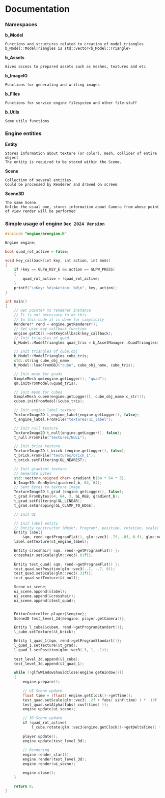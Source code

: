 # Documentation

### Namespaces

**b_Model**

	Functions and structures related to creation of model triangles
	b_Model::ModelTriangles is std::vector<b_Model::Triangle>

**b_Assets**

	Gives access to prepared assets such as meshes, textures and etc

**b_ImageIO**

	Functions for generating and writing images

**b_Files**

	Functions for service engine filesystem and other file-stuff

**b_Utils**

	Some utils functions

### Engine entities

**Entity**
	
	Stores information about texture (or color), mesh, collider of entire object
	The entity is required to be stored within the Scene.

**Scene**

	Collection of several entities.
	Could be processed by Renderer and drawed on screen

**Scene3D**

	The same Scene.
	Unlike the usual one, stores information about Camera from whose point of view render will be performed

### Simple usage of engine `Dec 2024 Version`

```c++
#include "engine/brengine.h"

Engine engine;

bool quad_rot_active = false;

void key_callback(int key, int action, int mods)
{
	if (key == GLFW_KEY_E && action == GLFW_PRESS)
	{
		quad_rot_active = !quad_rot_active;
	}
	printf("\nKey: %d\nAction: %d\n", key, action);
}

int main()
{
	// Get pointer to renderer instance
	// It is not necessary to do this
	// In this code it is done for simplicity
	Renderer* rend = engine.getRenderer();
	// Set user key callback function
	engine.getIO()->setKeyCallback(key_callback);
	// Init triangles of quad
	b_Model::ModelTriangles quad_tris = b_AssetManager::QuadTriangles(.5f);

	// Init triangles of cube.obj
	b_Model::ModelTriangles cube_tris;
	std::string cube_obj_name;
	b_Model::loadFromOBJ("cube", cube_obj_name, cube_tris);

	// Init mesh for quads
	SimpleMesh qm(engine.getLogger(), "quad");
	qm.initFromModel(&quad_tris);

	// Init mesh for cubes
	SimpleMesh cubem(engine.getLogger(), cube_obj_name.c_str());
	cubem.initFromModel(&cube_tris);

	// Init engine label texture
	TextureImage2D t_engine_label{engine.getLogger(), false};
	t_engine_label.FromFile("textures/ui_label");

	// Init null texture
	TextureImage2D t_null{engine.getLogger(), false};
	t_null.FromFile("textures/NULL");

	// Init brick texture
	TextureImage2D t_brick (engine.getLogger(), false);
	t_brick.FromFile("textures/brick_1");
	t_brick.setFiltering(GL_NEAREST);

	// Init gradient texture
	// Generate bytes
	std::vector<unsigned char> gradient_b(64 * 64 * 3);
	b_ImageIO::GenBytes(gradient_b, 64, 64);
	// Sent bytes to texture image
	TextureImage2D t_grad (engine.getLogger(), false);
	t_grad.FromBytes(64, 64, 3, GL_RGB, gradient_b);
	t_grad.setFiltering(GL_LINEAR);
	t_grad.setWrapping(GL_CLAMP_TO_EDGE);

	// Init UI

	// Init label entity
	// Entity constructor (Mesh*, Program*, position, rotation, scale)
	Entity label{ 
		&qm, rend->getProgramFlat(), glm::vec3(-.7f, .8f, 0.f), glm::vec3(0.f), glm::vec3(.5f) };
	label.setTexture(&t_engine_label);

	Entity crosshair{ &qm, rend->getProgramFlat() };
	crosshair.setScale(glm::vec3(.01f));
	
	Entity test_quad{ &qm, rend->getProgramFlat() };
	test_quad.setPosition(glm::vec3(-.7, -.7, 0));
	test_quad.setScale(glm::vec3(.33f));
	test_quad.setTexture(&t_null);

	Scene ui_scene;
	ui_scene.append(&label);
	ui_scene.append(&crosshair);
	ui_scene.append(&test_quad);


	EditorController player{&engine};
	Scene3D test_level_3d{&engine, player.getCamera()};

	Entity l_cube{&cubem, rend->getProgramStandart()};
	l_cube.setTexture(&t_brick);

	Entity l_quad_1{&qm, rend->getProgramStandart()};
	l_quad_1.setTexture(&t_grad);
	l_quad_1.setPosition(glm::vec3(-3, 1, -1));
	
	test_level_3d.append(&l_cube);
	test_level_3d.append(&l_quad_1);

	while (!glfwWindowShouldClose(engine.getWindow()))
	{
		engine.prepare();
		
		// UI Scene update
		float time = (float) engine.getClock()->getTime();
		test_quad.setScale(glm::vec3( .2f + fabs( sinf(time) ) * .13f ));
		test_quad.setAlpha(fabs( cosf(time) ));
		engine.update(ui_scene);

		// 3D Scene update
		if (quad_rot_active)
			l_cube.rotate(glm::vec3(engine.getClock()->getDeltaTime() * 100.f));
		
		player.update();
		engine.update(test_level_3d);
		
		// Rendering
		engine.render_start();
		engine.render(test_level_3d);
		engine.render(ui_scene);

		engine.close();
	}

	return 0;
}
```